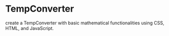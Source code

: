 # TempConverter
 create a TempConverter with basic mathematical functionalities using CSS, HTML, and JavaScript.
